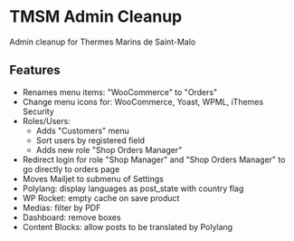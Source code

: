 TMSM Admin Cleanup
=================

Admin cleanup for Thermes Marins de Saint-Malo

Features
-----------

* Renames menu items: "WooCommerce" to "Orders"
* Change menu icons for: WooCommerce, Yoast, WPML, iThemes Security
* Roles/Users:
    * Adds "Customers" menu
    * Sort users by registered field
    * Adds new role "Shop Orders Manager"
* Redirect login for role "Shop Manager" and "Shop Orders Manager" to go directly to orders page
* Moves Mailjet to submenu of Settings
* Polylang: display languages as post_state with country flag
* WP Rocket: empty cache on save product
* Medias: filter by PDF
* Dashboard: remove boxes
* Content Blocks: allow posts to be translated by Polylang